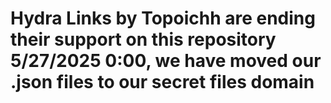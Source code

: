  # Hydra Links by Topoichh are ending their support on this repository 5/27/2025 0:00, we have moved our .json files to our secret files domain
